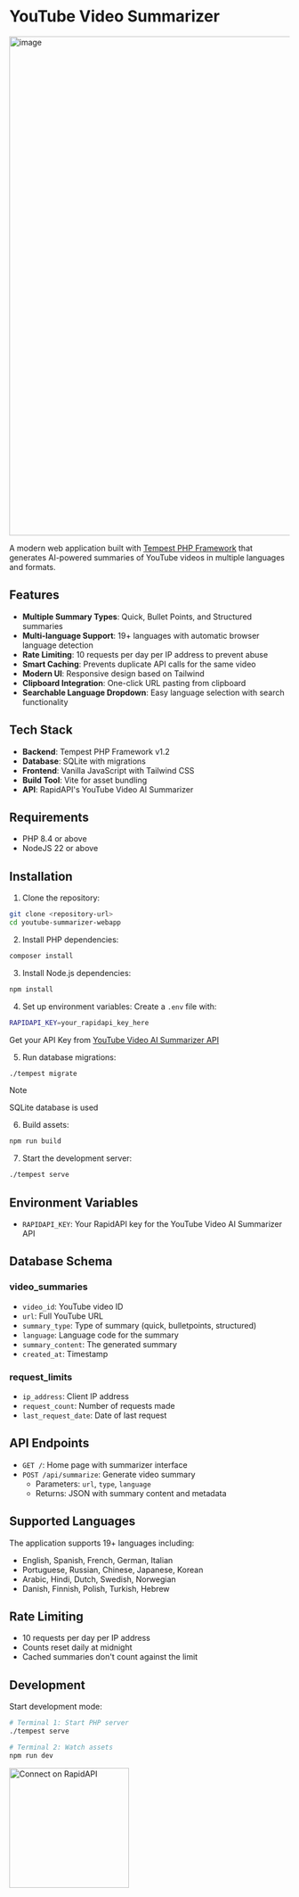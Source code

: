 # YouTube Video Summarizer

<img width="1904" height="895" alt="image" src="https://github.com/user-attachments/assets/160de70d-caf1-4ea8-b980-a3b3fc6b55f4" />


A modern web application built with [Tempest PHP Framework](https://tempestphp.com) that generates AI-powered summaries of YouTube videos in multiple languages and formats.

## Features

- **Multiple Summary Types**: Quick, Bullet Points, and Structured summaries
- **Multi-language Support**: 19+ languages with automatic browser language detection
- **Rate Limiting**: 10 requests per day per IP address to prevent abuse
- **Smart Caching**: Prevents duplicate API calls for the same video
- **Modern UI**: Responsive design based on Tailwind
- **Clipboard Integration**: One-click URL pasting from clipboard
- **Searchable Language Dropdown**: Easy language selection with search functionality

## Tech Stack

- **Backend**: Tempest PHP Framework v1.2
- **Database**: SQLite with migrations
- **Frontend**: Vanilla JavaScript with Tailwind CSS
- **Build Tool**: Vite for asset bundling
- **API**: RapidAPI's YouTube Video AI Summarizer

## Requirements

- PHP 8.4 or above
- NodeJS 22 or above

## Installation

1. Clone the repository:
```bash
git clone <repository-url>
cd youtube-summarizer-webapp
```

2. Install PHP dependencies:
```bash
composer install
```

3. Install Node.js dependencies:
```bash
npm install
```

4. Set up environment variables:
Create a `.env` file with:
```bash
RAPIDAPI_KEY=your_rapidapi_key_here
```

Get your API Key from <a href="https://rapidapi.com/Seymon/api/youtube-video-ai-summarizer-api">YouTube Video AI Summarizer API</a>

5. Run database migrations:
```bash
./tempest migrate
```

> [!NOTE]  
> SQLite database is used

6. Build assets:
```bash
npm run build
```

7. Start the development server:
```bash
./tempest serve
```

## Environment Variables

- `RAPIDAPI_KEY`: Your RapidAPI key for the YouTube Video AI Summarizer API

## Database Schema

### video_summaries
- `video_id`: YouTube video ID
- `url`: Full YouTube URL
- `summary_type`: Type of summary (quick, bulletpoints, structured)
- `language`: Language code for the summary
- `summary_content`: The generated summary
- `created_at`: Timestamp

### request_limits
- `ip_address`: Client IP address
- `request_count`: Number of requests made
- `last_request_date`: Date of last request

## API Endpoints

- `GET /`: Home page with summarizer interface
- `POST /api/summarize`: Generate video summary
  - Parameters: `url`, `type`, `language`
  - Returns: JSON with summary content and metadata

## Supported Languages

The application supports 19+ languages including:
- English, Spanish, French, German, Italian
- Portuguese, Russian, Chinese, Japanese, Korean
- Arabic, Hindi, Dutch, Swedish, Norwegian
- Danish, Finnish, Polish, Turkish, Hebrew

## Rate Limiting

- 10 requests per day per IP address
- Counts reset daily at midnight
- Cached summaries don't count against the limit

## Development

Start development mode:
```bash
# Terminal 1: Start PHP server
./tempest serve

# Terminal 2: Watch assets
npm run dev
```

<a href="https://rapidapi.com/Seymon/api/youtube-video-ai-summarizer-api" target="_blank">
	<img src="https://storage.googleapis.com/rapidapi-documentation/connect-on-rapidapi-dark.png" width="215" alt="Connect on RapidAPI">
</a>
